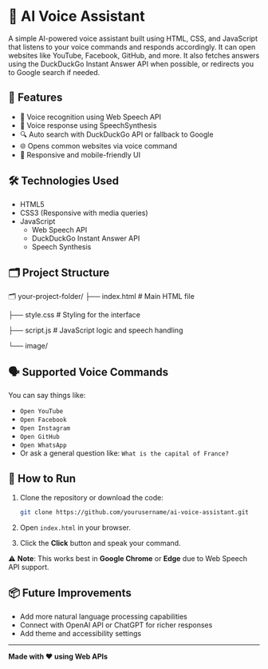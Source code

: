 # 🧠 AI Voice Assistant

A simple AI-powered voice assistant built using HTML, CSS, and JavaScript that listens to your voice commands and responds accordingly. It can open websites like YouTube, Facebook, GitHub, and more. It also fetches answers using the DuckDuckGo Instant Answer API when possible, or redirects you to Google search if needed.

## 🚀 Features

- 🎤 Voice recognition using Web Speech API
- 💬 Voice response using SpeechSynthesis
- 🔍 Auto search with DuckDuckGo API or fallback to Google
- 🌐 Opens common websites via voice command
- 📱 Responsive and mobile-friendly UI

## 🛠️ Technologies Used

- HTML5
- CSS3 (Responsive with media queries)
- JavaScript
  - Web Speech API
  - DuckDuckGo Instant Answer API
  - Speech Synthesis

## 🗂️ Project Structure

🗂️ your-project-folder/
├── index.html # Main HTML file

├── style.css # Styling for the interface

├── script.js # JavaScript logic and speech handling

└── image/

## 🗣️ Supported Voice Commands

You can say things like:
- `Open YouTube`
- `Open Facebook`
- `Open Instagram`
- `Open GitHub`
- `Open WhatsApp`
- Or ask a general question like: `What is the capital of France?`

## 🧪 How to Run

1. Clone the repository or download the code:
    ```bash
    git clone https://github.com/yourusername/ai-voice-assistant.git
    ```

2. Open `index.html` in your browser.

3. Click the **Click** button and speak your command.

⚠️ **Note**: This works best in **Google Chrome** or **Edge** due to Web Speech API support.

## 📦 Future Improvements

- Add more natural language processing capabilities
- Connect with OpenAI API or ChatGPT for richer responses
- Add theme and accessibility settings
  
---

**Made with ❤️ using Web APIs**
